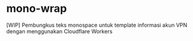 # mono-wrap
[WIP] Pembungkus teks monospace untuk template informasi akun VPN dengan menggunakan Cloudflare Workers
